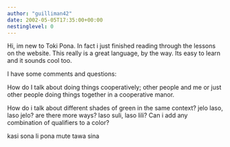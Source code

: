 ```yaml
---
author: "guilliman42"
date: 2002-05-05T17:35:00+00:00
nestinglevel: 0
---
```

Hi, im new to Toki Pona. In fact i just finished reading through the
lessons on the website. This really is a great language, by the way.
Its easy to learn and it sounds cool too.

I have some comments and questions:

How do I talk about doing things cooperatively; other people and me or
just other people doing things together in a cooperative manor.

How do i talk about different shades of green in the same context?
jelo laso, laso jelo? are there more ways? laso suli, laso lili? Can i
add any combination of qualifiers to a color?

kasi sona li pona mute tawa sina